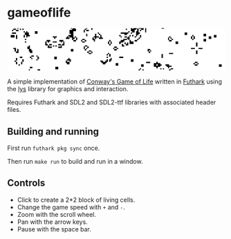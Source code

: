# gameoflife

![Screenshot](pres.gif)

A simple implementation of [Conway's Game of Life](https://en.wikipedia.org/wiki/Conway%27s_Game_of_Life) written in [Futhark](http://futhark-lang.org) using the [lys](https://github.com/diku-dk/lys) library for graphics and interaction.

Requires Futhark and SDL2 and SDL2-ttf libraries with associated header files.

## Building and running

First run `futhark pkg sync` once.

Then run `make run` to build and run in a window.

## Controls

  - Click to create a 2*2 block of living cells.
  - Change the game speed with `+` and `-`.
  - Zoom with the scroll wheel.
  - Pan with the arrow keys.
  - Pause with the space bar.
